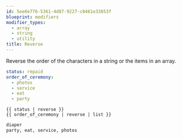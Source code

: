 ```yaml
---
id: 5ee6e776-5361-4d87-9227-c0461e33853f
blueprint: modifiers
modifier_types:
  - array
  - string
  - utility
title: Reverse
---
```

Reverse the order of the characters in a string or the items in an array.

```yaml
status: repaid
order_of_ceremony:
  - photos
  - service
  - eat
  - party
```

```
{{ status | reverse }}
{{ order_of_ceremony | reverse | list }}
```

```html
diaper
party, eat, service, photos
```
